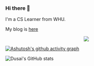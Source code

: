 ### Hi there 👋
I'm a CS Learner from WHU.

My blog is [here](https://blog.zymatrix.top/)

<div align="center"> <img src="https://visitor-badge.glitch.me/badge?page_id=showlibia" /> </div>

[![Ashutosh's github activity graph](https://github-readme-activity-graph.vercel.app/graph?username=showlibia&theme=tokyo-night)](https://github.com/ashutosh00710/github-readme-activity-graph)
<!--
**showlibia/showlibia** is a ✨ _special_ ✨ repository because its `README.md` (this file) appears on your GitHub profile.

Here are some ideas to get you started:

- 🔭 I’m currently working on ...
- 🌱 I’m currently learning ...
- 👯 I’m looking to collaborate on ...
- 🤔 I’m looking for help with ...
- 💬 Ask me about ...
- 📫 How to reach me: ...
- 😄 Pronouns: ...
- ⚡ Fun fact: ...
-->
![Dusai's GitHub stats](https://github-readme-stats.vercel.app/api?username=showlibia&&show_icons=true&theme=tokyonight)
